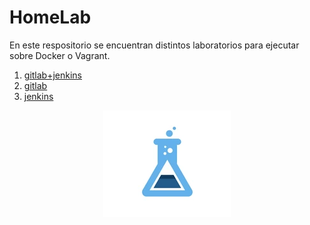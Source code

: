
# HomeLab

En este respositorio se encuentran distintos laboratorios para ejecutar sobre Docker o Vagrant.

 1. [gitlab+jenkins](gitlab+jenkins)
 2. [gitlab](gitlab)
 3. [jenkins](jenkins)

<p align="center">
  <img src="imagenes/homelab_logo.png" />
</p>

